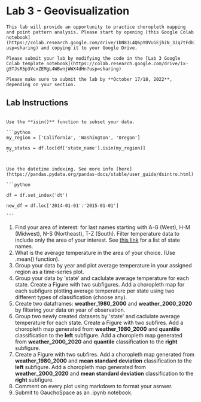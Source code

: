 # Lab 3 - Geovisualization 

````{caution}
This lab will provide an opportunity to practice choropleth mapping and point pattern analysis. Please start by opening [this Google Colab notebook](https://colab.research.google.com/drive/1bN83L4Q6pYDVuGEjhiN_3Jq7tFdb7E95?usp=sharing) and copying it to your Google Drive. 
````

````{important}
Please submit your lab by modifying the code in the [Lab 3 Google Colab template notebook](https://colab.research.google.com/drive/1x-g5TJsR5p3VcxZEMgL4WBwnjWWX4dHn?usp=sharing)
````

````{warning}
Please make sure to submit the lab by **October 17/18, 2022**, depending on your section.
````

## Lab Instructions

````{tip}

Use the **isin()** function to subset your data.

```python
my_region = ['California', 'Washington', 'Oregon']

my_states = df.loc[df['state_name'].isin(my_region)]
```
````

````{tip}

Use the datetime indexing. See more info [here](https://pandas.pydata.org/pandas-docs/stable/user_guide/dsintro.html)

```python

df = df.set_index('dt') 

new_df = df.loc['2014-01-01':'2015-01-01']

```

````

1. Find your area of interest: for last names starting with A-G (West), H-M (Midwest), N-S (Northeast), T-Z (South). Filter temperature data to include only the area of your interest. See [this link](https://www2.census.gov/geo/pdfs/maps-data/maps/reference/us_regdiv.pdf) for a list of state names. 
2. What is the average temperature in the area of your choice. (Use .mean() function). 
3. Group your data by year and plot average temperature in your assigned region as a time-series plot. 
4. Group your data by 'state' and caclulate average temperature for each state. Create a Figure with two subfigures. Add a choropleth map for each subfigure plotting average temperature per state using two different types of classification (choose any). 
5. Create two dataframes: **weather_1980_2000** and **weather_2000_2020** by filtering your data on year of observation. 
6. Group two newly created datasets by 'state' and caclulate average temperature for each state. Create a Figure with two subfires. Add a choropleth map generated from **weather_1980_2000** and **quantile** classification to the **left** subfigure. Add a choropleth map generated from **weather_2000_2020** and **quantile** classification to the **right** subfigure.
7. Create a Figure with two subfires. Add a choropleth map generated from **weather_1980_2000** and **mean standard deviation** classification to the **left** subfigure. Add a choropleth map generated from **weather_2000_2020** and **mean standard deviation** classification to the **right** subfigure. 
8. Comment on every plot using markdown to format your asnwer. 
9. Submit to GauchoSpace as an .ipynb notebook. 